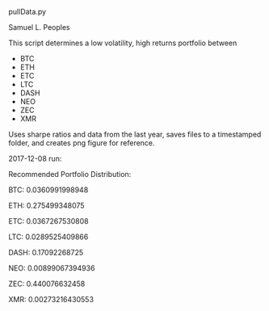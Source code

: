 pullData.py

Samuel L. Peoples

This script determines a low volatility, high returns portfolio between 
* BTC
* ETH
* ETC
* LTC
* DASH
* NEO
* ZEC
* XMR

Uses sharpe ratios and data from the last year, saves files to a timestamped folder, and creates png figure for reference.

2017-12-08 run:

Recommended Portfolio Distribution:

BTC: 0.0360991998948

ETH: 0.275499348075

ETC: 0.0367267530808

LTC: 0.0289525409866

DASH: 0.17092268725

NEO: 0.00899067394936

ZEC: 0.440076632458

XMR: 0.00273216430553
